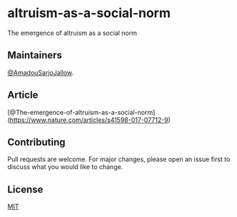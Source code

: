 # altruism-as-a-social-norm
The emergence of altruism as a social norm

## Maintainers

[@AmadouSarjoJallow](https://github.com/AMS-JR).

## Article 
[@The-emergence-of-altruism-as-a-social-norm] (https://www.nature.com/articles/s41598-017-07712-9)

## Contributing
Pull requests are welcome. For major changes, please open an issue first to discuss what you would like to change.

## License
[MIT](LICENSE)
